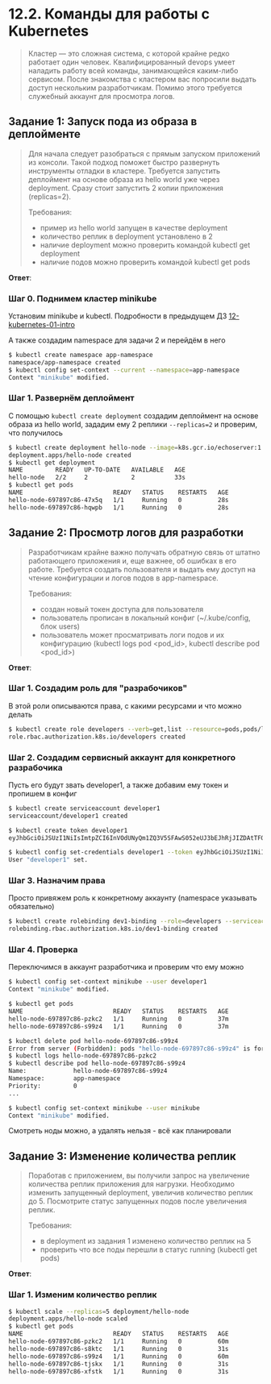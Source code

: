 # 12.2. Команды для работы с Kubernetes
>Кластер — это сложная система, с которой крайне редко работает один человек. Квалифицированный devops умеет наладить работу всей команды, занимающейся каким-либо сервисом.
>После знакомства с кластером вас попросили выдать доступ нескольким разработчикам. Помимо этого требуется служебный аккаунт для просмотра логов.

## Задание 1: Запуск пода из образа в деплойменте
>Для начала следует разобраться с прямым запуском приложений из консоли. Такой подход поможет быстро развернуть инструменты отладки в кластере. Требуется запустить деплоймент на основе образа из hello world уже через deployment. Сразу стоит запустить 2 копии приложения (replicas=2). 
>
>Требования:
> * пример из hello world запущен в качестве deployment
> * количество реплик в deployment установлено в 2
> * наличие deployment можно проверить командой kubectl get deployment
> * наличие подов можно проверить командой kubectl get pods

**Ответ**:

### Шаг 0. Поднимем кластер minikube

Установим minikube и kubectl.
Подробности в предыдущем ДЗ [12-kubernetes-01-intro](../12-kubernetes-01-intro)

А также создадим namespace для задачи 2 и перейдём в него
```bash
$ kubectl create namespace app-namespace
namespace/app-namespace created
$ kubectl config set-context --current --namespace=app-namespace
Context "minikube" modified.
```


### Шаг 1. Развернём деплоймент

С помощью `kubectl create deployment` создадим деплоймент на основе образа из hello world, зададим ему 2 реплики `--replicas=2` и проверим, что получилось 
```bash
$ kubectl create deployment hello-node --image=k8s.gcr.io/echoserver:1.4 --replicas=2
deployment.apps/hello-node created
$ kubectl get deployment
NAME         READY   UP-TO-DATE   AVAILABLE   AGE
hello-node   2/2     2            2           33s
$ kubectl get pods
NAME                         READY   STATUS    RESTARTS   AGE
hello-node-697897c86-47x5q   1/1     Running   0          28s
hello-node-697897c86-hqwpb   1/1     Running   0          28s
```


## Задание 2: Просмотр логов для разработки
>Разработчикам крайне важно получать обратную связь от штатно работающего приложения и, еще важнее, об ошибках в его работе. 
>Требуется создать пользователя и выдать ему доступ на чтение конфигурации и логов подов в app-namespace.
>
>Требования: 
> * создан новый токен доступа для пользователя
> * пользователь прописан в локальный конфиг (~/.kube/config, блок users)
> * пользователь может просматривать логи подов и их конфигурацию (kubectl logs pod <pod_id>, kubectl describe pod <pod_id>)

**Ответ**:

### Шаг 1. Создадим роль для "разрабочиков"

В этой роли описываются права, с какими ресурсами и что можно делать
```bash
$ kubectl create role developers --verb=get,list --resource=pods,pods/log
role.rbac.authorization.k8s.io/developers created
```

### Шаг 2. Создадим сервисный аккаунт для конкретного разрабочика

Пусть его будут звать developer1, а также добавим ему токен и пропишем в конфиг
```bash
$ kubectl create serviceaccount developer1
serviceaccount/developer1 created

$ kubectl create token developer1
eyJhbGciOiJSUzI1NiIsImtpZCI6InVOdUNyQm1ZQ3V5SFAwS052eUJ3bEJhRjJIZDAtTFQ0SFcwblVlcjBLQ0kifQ.eyJhdWQiOlsiaHR0cHM6Ly9rdWJlcm5ldGVzLmRlZmF1bHQuc3ZjLmNsdXN0ZXIubG9jYWwiXSwiZXhwIjoxNjY1MjQ5MDA1LCJpYXQiOjE2NjUyNDU0MDUsImlzcyI6Imh0dHBzOi8va3ViZXJuZXRlcy5kZWZhdWx0LnN2Yy5jbHVzdGVyLmxvY2FsIiwia3ViZXJuZXRlcy5pbyI6eyJuYW1lc3BhY2UiOiJhcHAtbmFtZXNwYWNlIiwic2VydmljZWFjY291bnQiOnsibmFtZSI6ImRldmVsb3BlcjEiLCJ1aWQiOiIwMGNmMDNiMC1mZjRkLTQ2NWMtOTNlMy0xZmI4MzhlZWY0MWQifX0sIm5iZiI6MTY2NTI0NTQwNSwic3ViIjoic3lzdGVtOnNlcnZpY2VhY2NvdW50OmFwcC1uYW1lc3BhY2U6ZGV2ZWxvcGVyMSJ9.CiTNtaA7zr2hjQK_bdSTwcIYWuB_-Me3kUM_SjES82-nDQoMQtav1briaJSeYeXtF1sc7WsBRe1gXPlerhHv1HKES6hNWbnf_R6__BI5Z_2eX5Fq9wnbQqwOTFePJmUnRyG2WWiDvwsjqhijSrLymerxIQLVos-6Nwp-keBI3fbFa4Jbn-Urx9ZFUVwqqEJwojfzBSAF2CzonyvKpDqPyaTCqwNCnpKJUhvuPCckxAzfd9ewd-DDuFX7q6bhqd-WQ6gP3cw77L2Z3mkn7jzhcaNWjLhUtQ78Bk2YA5V_-Qs68UUkH80gddbGtUapQAnSvsiyySddxSE1bFt8vbImeQ

$ kubectl config set-credentials developer1 --token eyJhbGciOiJSUzI1NiIsImtpZCI6InVOdUNyQm1ZQ3V5SFAwS052eUJ3bEJhRjJIZDAtTFQ0SFcwblVlcjBLQ0kifQ.eyJhdWQiOlsiaHR0cHM6Ly9rdWJlcm5ldGVzLmRlZmF1bHQuc3ZjLmNsdXN0ZXIubG9jYWwiXSwiZXhwIjoxNjY1MjQ5MDA1LCJpYXQiOjE2NjUyNDU0MDUsImlzcyI6Imh0dHBzOi8va3ViZXJuZXRlcy5kZWZhdWx0LnN2Yy5jbHVzdGVyLmxvY2FsIiwia3ViZXJuZXRlcy5pbyI6eyJuYW1lc3BhY2UiOiJhcHAtbmFtZXNwYWNlIiwic2VydmljZWFjY291bnQiOnsibmFtZSI6ImRldmVsb3BlcjEiLCJ1aWQiOiIwMGNmMDNiMC1mZjRkLTQ2NWMtOTNlMy0xZmI4MzhlZWY0MWQifX0sIm5iZiI6MTY2NTI0NTQwNSwic3ViIjoic3lzdGVtOnNlcnZpY2VhY2NvdW50OmFwcC1uYW1lc3BhY2U6ZGV2ZWxvcGVyMSJ9.CiTNtaA7zr2hjQK_bdSTwcIYWuB_-Me3kUM_SjES82-nDQoMQtav1briaJSeYeXtF1sc7WsBRe1gXPlerhHv1HKES6hNWbnf_R6__BI5Z_2eX5Fq9wnbQqwOTFePJmUnRyG2WWiDvwsjqhijSrLymerxIQLVos-6Nwp-keBI3fbFa4Jbn-Urx9ZFUVwqqEJwojfzBSAF2CzonyvKpDqPyaTCqwNCnpKJUhvuPCckxAzfd9ewd-DDuFX7q6bhqd-WQ6gP3cw77L2Z3mkn7jzhcaNWjLhUtQ78Bk2YA5V_-Qs68UUkH80gddbGtUapQAnSvsiyySddxSE1bFt8vbImeQ
User "developer1" set.
```

### Шаг 3. Назначим права

Просто привяжем роль к конкретному аккаунту (namespace указывать обязательно)
```bash
$ kubectl create rolebinding dev1-binding --role=developers --serviceaccount=app-namespace:developer1
rolebinding.rbac.authorization.k8s.io/dev1-binding created
```

### Шаг 4. Проверка

Переключимся в аккаунт разработчика и проверим что ему можно
```bash
$ kubectl config set-context minikube --user developer1
Context "minikube" modified.

$ kubectl get pods
NAME                         READY   STATUS    RESTARTS   AGE
hello-node-697897c86-pzkc2   1/1     Running   0          37m
hello-node-697897c86-s99z4   1/1     Running   0          37m

$ kubectl delete pod hello-node-697897c86-s99z4
Error from server (Forbidden): pods "hello-node-697897c86-s99z4" is forbidden: User "system:serviceaccount:app-namespace:developer1" cannot delete resource "pods" in API group "" in the namespace "app-namespace"
$ kubectl logs hello-node-697897c86-pzkc2
$ kubectl describe pod hello-node-697897c86-s99z4
Name:             hello-node-697897c86-s99z4
Namespace:        app-namespace
Priority:         0
...

$ kubectl config set-context minikube --user minikube
Context "minikube" modified.
```
Смотреть ноды можно, а удалять нельзя - всё как планировали

## Задание 3: Изменение количества реплик 
>Поработав с приложением, вы получили запрос на увеличение количества реплик приложения для нагрузки. Необходимо изменить запущенный deployment, увеличив количество реплик до 5. Посмотрите статус запущенных подов после увеличения реплик. 
>
>Требования:
> * в deployment из задания 1 изменено количество реплик на 5
> * проверить что все поды перешли в статус running (kubectl get pods)

**Ответ**:

### Шаг 1. Изменим количество реплик

```bash
$ kubectl scale --replicas=5 deployment/hello-node
deployment.apps/hello-node scaled
$ kubectl get pods
NAME                         READY   STATUS    RESTARTS   AGE
hello-node-697897c86-pzkc2   1/1     Running   0          60m
hello-node-697897c86-s8ktc   1/1     Running   0          31s
hello-node-697897c86-s99z4   1/1     Running   0          60m
hello-node-697897c86-tjskx   1/1     Running   0          31s
hello-node-697897c86-xfstk   1/1     Running   0          31s
```
